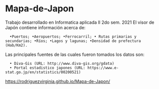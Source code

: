 # Mapa-de-Japon
Trabajo desarrollado en Informatica aplicada II 2do sem. 2021
El visor de Japón contiene información acerca de:

      •Puertos; •Aeropuertos; •Ferrocarril; • Rutas primarias y secundarias; •Ríos; •Lagos y lagunas; •Densidad de prefectura (Hab/Km2).
      
Las principales fuentes de las cuales fueron tomados los datos son:

      • Diva-Gis (URL: http://www.diva-gis.org/gdata)
      • Portal estadistico japones (URL: https://www.e-stat.go.jp/en/statistics/00200521)

https://rodriguezvirginia.github.io/Mapa-de-Japon/
